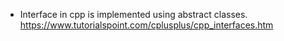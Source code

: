 * Interface in cpp is implemented using abstract classes.
https://www.tutorialspoint.com/cplusplus/cpp_interfaces.htm
